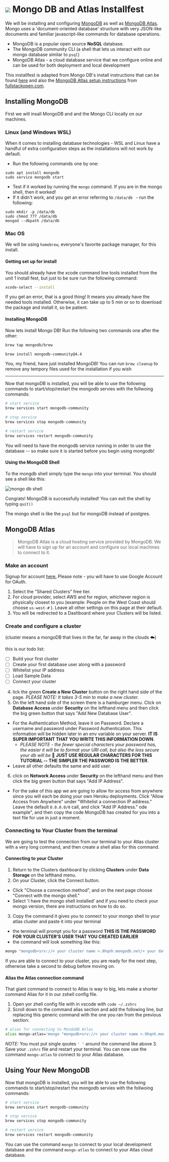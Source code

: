 # ![](https://upload.wikimedia.org/wikipedia/en/thumb/4/45/MongoDB-Logo.svg/2880px-MongoDB-Logo.svg.png) Mongo DB and Atlas Installfest

We will be installing and configuring [MongoDB](https://www.mongodb.com/) as well as [MongoDB Atlas](https://www.mongodb.com/cloud/atlas). Mongo uses a 'document-oriented database' structure with very JSON-like documents and familiar javascript-like commands for database operations. 

* MongoDB is a popular open source **NoSQL** database. 
* The MongoDB community CLI (a shell that lets us interact with our mongo database similar to `psql`)
* MongoDB Atlas - a cloud database service that we configure online and can be used for both deployment and local development

This installfest is adapted from Mongo DB's install instructions that can be found [here](https://docs.mongodb.com/manual/administration/install-community/) and also the [MongoDB Atlas setup instructions](https://fullstackopen.com/en/part3/saving_data_to_mongo_db#mongo-db) from [fullstackopen.com](https://fullstackopen.com/en/).

## Installing MongoDB

First we will insall MongoDB and and the Mongo CLI locally on our machines.

### Linux (and Windows WSL)

When it comes to installing database technologies - WSL and Linux have a handful of extra configuration steps as the installations will not work by default.

* Run the following commands one by one:
```
sudo apt install mongodb
sudo service mongodb start
```

* Test if it worked by running the `mongo` command. If you are in the mongo shell, then it worked!
* If it didn't work, and you get an error referring to `/data/db ` - run the following:

```
sudo mkdir -p /data/db
sudo chmod 777 /data/db
mongod --dbpath /data/db
```

### Mac OS

We will be using `homebrew`, everyone's favorite package manager, for this install.

#### Getting set up for install

You should already have the xcode command line tools installed from the unit 1 install fest, but just to be sure run the following command:

```bash
xcode-select --install
```

If you get an error, that is a good thing! It means you already have the needed tools installed. Otherwise, it can take up to 5 min or so to download the package and install it, so be patient. 

#### Installing MongoDB

Now lets install Mongo DB! Run the following two commands one after the other:

```bash
brew tap mongodb/brew

brew install mongodb-community@4.4
```

You, my friend, have just installed MongoDB! You can run `brew cleanup` to remove any tempory files used for the installation if you wish

___

Now that mongoDB is installed, you will be able to use the following commands to start/stop/restart the mongodb servies with the follwoing commands:

```bash
# start service
brew services start mongodb-community

# stop service
brew services stop mongodb-community

# restart service
brew services restart mongodb-community
```

You will need to have the mongodb service running in order to use the database -- so make sure it is started before you begin using mongodb!

#### Using the MongoDB Shell

To the mongdb shell simply type the `mongo` into your terminal. You should see a shell like this:

![mongo db shell](/mongo-shell.png)

Congrats! MongoDB is successfully installed! You can exit the shell by typing `quit()`

The mongo shell is like the `psql` but for mongoDB instead of postgres.

## MongoDB Atlas

> MongoDB Atlas is a cloud hosting service provided by MongoDB. We will have to sign up for an account and configure our local machines to connect to it.

### Make an account

Signup for account [here.](https://www.mongodb.com/cloud/atlas) Please note - you will have to use Google Account for OAuth. 

1. Select the "Shared Clusters" free tier. 
2. For cloud provider, select AWS and for region, whichever region is physically closest to you (example: People on the West Coast should choose `us-west-#` ). Leave all other settings on this page at their default. 
3. You will be redirected to a Dashboard where your Clusters will be listed.

### Create and configure a cluster

(cluster means a mongoDB that lives in the far, far away in the clouds ☁️)

this is our todo list:

- [ ]  Build your first cluster
- [ ]  Create your first database user along with a password
- [ ]  Whitelist your IP address
- [ ]  Load Sample Data
- [ ]  Connect your cluster

4. lick the green **Create a New Cluster** button on the right hand side of the page. *PLEASE NOTE: It takes 3-5 min to make a new cluster.* 
5. On the left hand side of the screen there is a hamburger menu. Click on **Database Access** under **Security**  on the lefthand menu and then click the big green button that says  "Add New Database User".
  * For the Authentication Method, leave it on Password. Declare a username and password under Password Authentication. This information will be hidden later in an env variable on your server. **IT IS SUPER IMPORTANT THAT YOU WRITE THIS INFORMATION DOWN**.  
    * *PLEASE NOTE - the fewer special characters your password has, the easier it will be to format your URI call, but also the less secure your db will be* 🤷  **JUST USE REGULAR CHARACTERS FOR THIS TUTORIAL -- THE SIMPLER THE PASSWORD IS THE BETTER**. 
  * Leave all other defaults the same and add user. 
6. click on **Network Access** under **Security**  on the lefthand menu and then click the big green button that says  "Add IP Address".
  * For the sake of this app we are going to allow for access from anywhere since you will each be doing your own Heroku deployments. Click "Allow Access from Anywhere" under "Whitelist a connection IP address." Leave the default `0.0.0.0/0` call, and click "Add IP Address."
ode example", and then copy the code MongoDB has created for you into a text file for use in just a moment. 

### Connecting to Your Cluster from the terminal

We are going to test the connection from our terminal to your Atlas cluster with a very long command, and then create a shell alias for this command.

#### Connecting to your Cluster 

1. Return to the Clusters dashboard by clicking **Clusters** under **Data Storage** on the lefthand menu. 
2. On your Cluster, click the Connect button. 
  * Click "Choose a connection method", and on the next page choose "Connect with the mongo shell."
  * Select 'I have the mongo shell installed' and if you need to check your mongo version, there are instructions on how to do so.
3. Copy the command it gives you to connect to your mongo shell to your atlas cluster and paste it into your terminal
  * the terminal will prompt you for a password **THIS IS THE PASSWORD FOR YOUR CLUSTER'S USER THAT YOU CREATED EARLIER**
  * the command will look something like this:
```bash
mongo "mongodb+srv://< your cluster name >.9hqnh.mongodb.net/< your database name >" --username < your user name >
```

If you are able to connect to your cluster, you are ready for the next step, otherwise take a second to debug before moving on.

#### Alias the Atlas connection command

That giant command to connect to Atlas is way to big, lets make a shorter command Alias for it in our zshell config file.

1. Open yor zhell config file with in vscode with `code ~/.zshrc`
2. Scroll down to the command alias section and add the following line, but replacing this generic command with the one you ran from the previous section:
```bash
# alias for connecting to MondoDB Atlas
alias mongo-atlas='mongo "mongodb+srv://< your cluster name >.9hqnh.mongodb.net/< your database name >" --username super_cool_person'
```
*NOTE:* You must put single qoutes `' '` around the command like above
3. Save your `.zshrc` file and restart your terminal. You can now use the command `mongo-atlas` to connect to your Atlas database.

## Using Your New  MongoDB

Now that mongoDB is installed, you will be able to use the following commands to start/stop/restart the mongodb servies with the follwoing commands:

```bash
# start service
brew services start mongodb-community

# stop service
brew services stop mongodb-community

# restart service
brew services restart mongodb-community
```

You can use the command `mongo` to connect to your local development database and the command `mongo-atlas` to connect to your Atlas cloud database.
